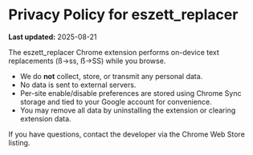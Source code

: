 # Privacy Policy for eszett_replacer

**Last updated:** 2025-08-21

The eszett_replacer Chrome extension performs on-device text replacements (ß→ss, ẞ→SS) while you browse.

- We do **not** collect, store, or transmit any personal data.
- No data is sent to external servers.
- Per-site enable/disable preferences are stored using Chrome Sync storage and tied to your Google account for convenience.
- You may remove all data by uninstalling the extension or clearing extension data.

If you have questions, contact the developer via the Chrome Web Store listing.
